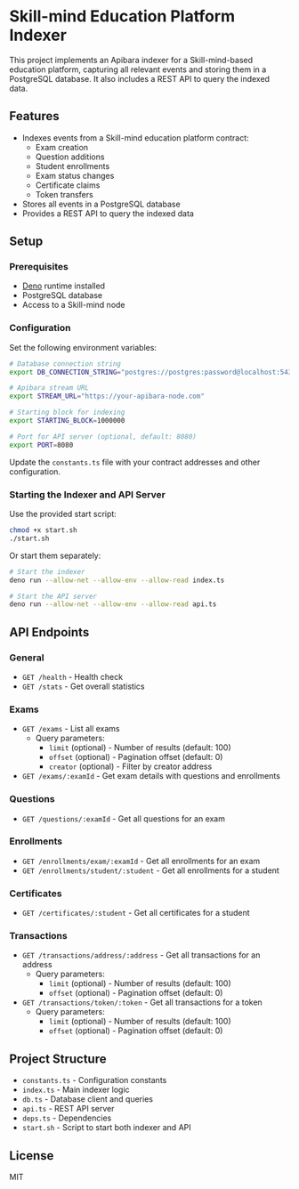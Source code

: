 # Skill-mind Education Platform Indexer

This project implements an Apibara indexer for a Skill-mind-based education
platform, capturing all relevant events and storing them in a PostgreSQL
database. It also includes a REST API to query the indexed data.

## Features

- Indexes events from a Skill-mind education platform contract:
  - Exam creation
  - Question additions
  - Student enrollments
  - Exam status changes
  - Certificate claims
  - Token transfers
- Stores all events in a PostgreSQL database
- Provides a REST API to query the indexed data

## Setup

### Prerequisites

- [Deno](https://deno.land/) runtime installed
- PostgreSQL database
- Access to a Skill-mind node

### Configuration

Set the following environment variables:

```bash
# Database connection string
export DB_CONNECTION_STRING="postgres://postgres:password@localhost:5432/postgres"

# Apibara stream URL
export STREAM_URL="https://your-apibara-node.com"

# Starting block for indexing
export STARTING_BLOCK=1000000

# Port for API server (optional, default: 8080)
export PORT=8080
```

Update the `constants.ts` file with your contract addresses and other
configuration.

### Starting the Indexer and API Server

Use the provided start script:

```bash
chmod +x start.sh
./start.sh
```

Or start them separately:

```bash
# Start the indexer
deno run --allow-net --allow-env --allow-read index.ts

# Start the API server
deno run --allow-net --allow-env --allow-read api.ts
```

## API Endpoints

### General

- `GET /health` - Health check
- `GET /stats` - Get overall statistics

### Exams

- `GET /exams` - List all exams
  - Query parameters:
    - `limit` (optional) - Number of results (default: 100)
    - `offset` (optional) - Pagination offset (default: 0)
    - `creator` (optional) - Filter by creator address
- `GET /exams/:examId` - Get exam details with questions and enrollments

### Questions

- `GET /questions/:examId` - Get all questions for an exam

### Enrollments

- `GET /enrollments/exam/:examId` - Get all enrollments for an exam
- `GET /enrollments/student/:student` - Get all enrollments for a student

### Certificates

- `GET /certificates/:student` - Get all certificates for a student

### Transactions

- `GET /transactions/address/:address` - Get all transactions for an address
  - Query parameters:
    - `limit` (optional) - Number of results (default: 100)
    - `offset` (optional) - Pagination offset (default: 0)
- `GET /transactions/token/:token` - Get all transactions for a token
  - Query parameters:
    - `limit` (optional) - Number of results (default: 100)
    - `offset` (optional) - Pagination offset (default: 0)

## Project Structure

- `constants.ts` - Configuration constants
- `index.ts` - Main indexer logic
- `db.ts` - Database client and queries
- `api.ts` - REST API server
- `deps.ts` - Dependencies
- `start.sh` - Script to start both indexer and API

## License

MIT
